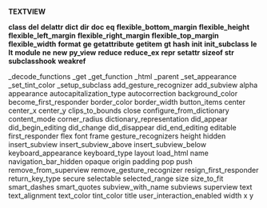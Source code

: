 **TEXTVIEW**

__class__
__del__
__delattr__
__dict__
__dir__
__doc__
__eq__
__flexible_bottom_margin__
__flexible_height__
__flexible_left_margin__
__flexible_right_margin__
__flexible_top_margin__
__flexible_width__
__format__
__ge__
__getattribute__
__getitem__
__gt__
__hash__
__init__
__init_subclass__
__le__
__lt__
__module__
__ne__
__new__
__py_view__
__reduce__
__reduce_ex__
__repr__
__setattr__
__sizeof__
__str__
__subclasshook__
__weakref__
 
_decode_functions
_get
_get_function
_html
_parent
_set_appearance
_set_tint_color
_setup_subclass
 add_gesture_recognizer
 add_subview
 alpha
 appearance
 autocapitalization_type
 autocorrection
 background_color
 become_first_responder
 border_color
 border_width
 button_items
 center
 center_x
 center_y
 clips_to_bounds
 close
 configure_from_dictionary
 content_mode
 corner_radius
 dictionary_representation
 did_appear
 did_begin_editing
 did_change
 did_disappear
 did_end_editing
 editable
 first_responder
 flex
 font
 frame
 gesture_recognizers
 height
 hidden
 insert_subview
 insert_subview_above
 insert_subview_below
 keyboard_appearance
 keyboard_type
 layout
 load_html
 name
 navigation_bar_hidden
 opaque
 origin
 padding
 pop
 push
 remove_from_superview
 remove_gesture_recognizer
 resign_first_responder
 return_key_type
 secure
 selectable
 selected_range
 size
 size_to_fit
 smart_dashes
 smart_quotes
 subview_with_name
 subviews
 superview
 text
 text_alignment
 text_color
 tint_color
 title
 user_interaction_enabled
 width
 x
 y 